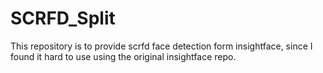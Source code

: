 # SCRFD_Split
This repository is to provide scrfd face detection form insightface, since I found it hard to use using the original insightface repo.
